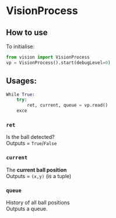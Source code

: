 # VisionProcess
## How to use
To initialise:
```python
from vision import VisionProcess
vp = VisionProcess().start(debugLevel=0)
```

## Usages:
```python
While True:
	try: 
		ret, current, queue = vp.read()
	exce

```

### `ret`
Is the ball detected?  
Outputs = `True`/`False`  


### `current`
The **current ball position**   
Outputs = `(x,y)` (is a tuple)  

### `queue`
History of all ball positions  
Outputs a queue.